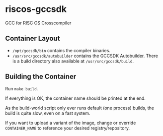 # riscos-gccsdk 

GCC for RISC OS Crosscompiler

## Container Layout

 * `/opt/gccsdk/bin` contains the compiler binaries.
 * `/usr/src/gccsdk/autobuilder` contains the GCCSDK Autobuilder.  There is a build
   directory also available at `/usr/src/gccsdk/build`.

## Building the Container

Run `make build`.

If everything is OK, the container name should be printed at the end.

As the build-world script only ever runs default (one process) builds, the
build is quite slow, even on a fast system.

If you want to upload a variant of the image, change or override 
`CONTAINER_NAME` to reference your desired registry/repository.

